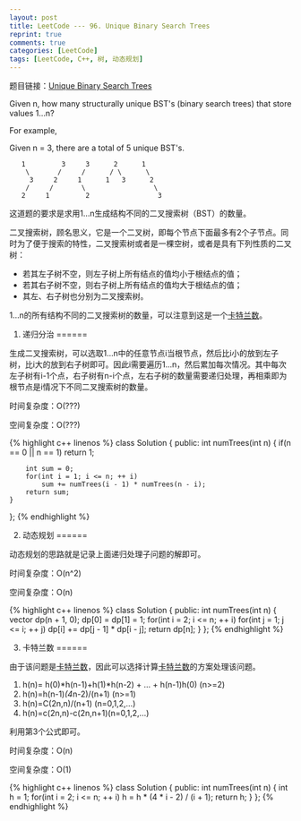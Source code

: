 ```yaml
---
layout: post
title: LeetCode --- 96. Unique Binary Search Trees
reprint: true
comments: true
categories: [LeetCode]
tags: [LeetCode, C++, 树, 动态规划]
---
```



题目链接：[Unique Binary Search Trees](https://oj.leetcode.com/problems/unique-binary-search-trees/ ) 

Given n, how many structurally unique BST's (binary search trees) that store values 1...n? 

For example, 

Given n = 3, there are a total of 5 unique BST's. 

       1         3     3      2      1 
        \       /     /      / \      \ 
         3     2     1      1   3      2 
        /     /       \                 \ 
       2     1         2                 3 

这道题的要求是求用1...n生成结构不同的二叉搜索树（BST）的数量。

二叉搜索树，顾名思义，它是一个二叉树，即每个节点下面最多有2个子节点。同时为了便于搜索的特性，二叉搜索树或者是一棵空树，或者是具有下列性质的二叉树：

* 若其左子树不空，则左子树上所有结点的值均小于根结点的值；
* 若其右子树不空，则右子树上所有结点的值均大于根结点的值；
* 其左、右子树也分别为二叉搜索树。

1...n的所有结构不同的二叉搜索树的数量，可以注意到这是一个[卡特兰数](http://zh.wikipedia.org/wiki/%E5%8D%A1%E5%A1%94%E5%85%B0%E6%95%B0 )。

1. 递归分治
======

生成二叉搜索树，可以选取1...n中的任意节点i当根节点，然后比i小的放到左子树，比i大的放到右子树即可。因此i需要遍历1...n，然后累加每次情况。其中每次左子树有i-1个点，右子树有n-i个点，左右子树的数量需要递归处理，再相乘即为根节点是i情况下不同二叉搜索树的数量。

时间复杂度：O(???)

空间复杂度：O(???)

{% highlight c++ linenos %}
class Solution
{
public:
    int numTrees(int n)
    {
        if(n == 0 || n == 1)
            return 1;
        
        int sum = 0;
        for(int i = 1; i <= n; ++ i)
            sum += numTrees(i - 1) * numTrees(n - i);
        return sum;
    }
};
{% endhighlight %}

2. 动态规划
======

动态规划的思路就是记录上面递归处理子问题的解即可。

时间复杂度：O(n^2)

空间复杂度：O(n)

{% highlight c++ linenos %}
class Solution
{
public:
    int numTrees(int n)
    {
        vector<int> dp(n + 1, 0);
        dp[0] = dp[1] = 1;
        for(int i = 2; i <= n; ++ i)
            for(int j = 1; j <= i; ++ j)
                dp[i] += dp[j - 1] * dp[i - j];
        return dp[n];
    }
};
{% endhighlight %}

3. 卡特兰数
======

由于该问题是[卡特兰数](http://zh.wikipedia.org/wiki/%E5%8D%A1%E5%A1%94%E5%85%B0%E6%95%B0 )，因此可以选择计算[卡特兰数](http://zh.wikipedia.org/wiki/%E5%8D%A1%E5%A1%94%E5%85%B0%E6%95%B0 )的方案处理该问题。

1. h(n)= h(0)*h(n-1)+h(1)*h(n-2) + ... + h(n-1)h(0) (n>=2)
2. h(n)=h(n-1)*(4*n-2)/(n+1) (n>=1)
3. h(n)=C(2n,n)/(n+1) (n=0,1,2,...)
4. h(n)=c(2n,n)-c(2n,n+1)(n=0,1,2,...)

利用第3个公式即可。

时间复杂度：O(n)

空间复杂度：O(1)

{% highlight c++ linenos %}
class Solution
{
public:
    int numTrees(int n)
    {
        int h = 1;
        for(int i = 2; i <= n; ++ i)
            h = h * (4 * i - 2) / (i + 1);
        return h;
    }
};
{% endhighlight %}

